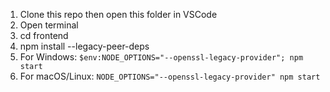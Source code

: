 1. Clone this repo then open this folder in VSCode
2. Open terminal
3. cd frontend
4. npm install --legacy-peer-deps
5. For Windows: `$env:NODE_OPTIONS="--openssl-legacy-provider"; npm start`
6. For macOS/Linux: `NODE_OPTIONS="--openssl-legacy-provider" npm start`